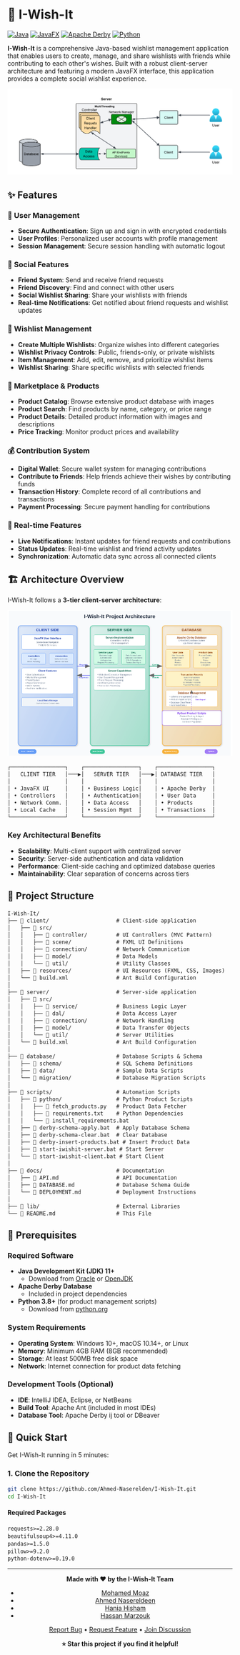# 🎁 I-Wish-It

[![Java](https://img.shields.io/badge/Java-ED8B00?style=for-the-badge&logo=java&logoColor=white)](https://www.oracle.com/java/)
[![JavaFX](https://img.shields.io/badge/JavaFX-007396?style=for-the-badge&logo=java&logoColor=white)](https://openjfx.io/)
[![Apache Derby](https://img.shields.io/badge/Apache%20Derby-FF6B35?style=for-the-badge&logo=apache&logoColor=white)](https://db.apache.org/derby/)
[![Python](https://img.shields.io/badge/Python-3776AB?style=for-the-badge&logo=python&logoColor=white)](https://www.python.org/)

**I-Wish-It** is a comprehensive Java-based wishlist management application that enables users to create, manage, and share wishlists with friends while contributing to each other's wishes. Built with a robust client-server architecture and featuring a modern JavaFX interface, this application provides a complete social wishlist experience.

![Sever Architecture](architecture/serverdiagram.png)

## ✨ Features

### 🔐 User Management
- **Secure Authentication**: Sign up and sign in with encrypted credentials
- **User Profiles**: Personalized user accounts with profile management
- **Session Management**: Secure session handling with automatic logout

### 👥 Social Features
- **Friend System**: Send and receive friend requests
- **Friend Discovery**: Find and connect with other users
- **Social Wishlist Sharing**: Share your wishlists with friends
- **Real-time Notifications**: Get notified about friend requests and wishlist updates

### 🎯 Wishlist Management
- **Create Multiple Wishlists**: Organize wishes into different categories
- **Wishlist Privacy Controls**: Public, friends-only, or private wishlists
- **Item Management**: Add, edit, remove, and prioritize wishlist items
- **Wishlist Sharing**: Share specific wishlists with selected friends

### 🛒 Marketplace & Products
- **Product Catalog**: Browse extensive product database with images
- **Product Search**: Find products by name, category, or price range
- **Product Details**: Detailed product information with images and descriptions
- **Price Tracking**: Monitor product prices and availability

### 💰 Contribution System
- **Digital Wallet**: Secure wallet system for managing contributions
- **Contribute to Friends**: Help friends achieve their wishes by contributing funds
- **Transaction History**: Complete record of all contributions and transactions
- **Payment Processing**: Secure payment handling for contributions

### 🔔 Real-time Features
- **Live Notifications**: Instant updates for friend requests and contributions
- **Status Updates**: Real-time wishlist and friend activity updates
- **Synchronization**: Automatic data sync across all connected clients

## 🏗️ Architecture Overview

I-Wish-It follows a **3-tier client-server architecture**:

![Project Architecture](architecture/outdiagram.png)

```
┌─────────────────┐    ┌─────────────────┐    ┌─────────────────┐
│   CLIENT TIER   │───▶│   SERVER TIER   │───▶│ DATABASE TIER   │
│                 │    │                 │    │                 │
│ • JavaFX UI     │    │ • Business Logic│    │ • Apache Derby  │
│ • Controllers   │    │ • Authentication│    │ • User Data     │
│ • Network Comm. │    │ • Data Access   │    │ • Products      │
│ • Local Cache   │    │ • Session Mgmt  │    │ • Transactions  │
└─────────────────┘    └─────────────────┘    └─────────────────┘
```


### Key Architectural Benefits
- **Scalability**: Multi-client support with centralized server
- **Security**: Server-side authentication and data validation
- **Performance**: Client-side caching and optimized database queries
- **Maintainability**: Clear separation of concerns across tiers

## 📁 Project Structure

```
I-Wish-It/
├── 📂 client/                     # Client-side application
│   ├── 📂 src/
│   │   ├── 📂 controller/         # UI Controllers (MVC Pattern)
│   │   ├── 📂 scene/              # FXML UI Definitions
│   │   ├── 📂 connection/         # Network Communication
│   │   ├── 📂 model/              # Data Models
│   │   └── 📂 util/               # Utility Classes
│   ├── 📂 resources/              # UI Resources (FXML, CSS, Images)
│   └── 📄 build.xml               # Ant Build Configuration
│
├── 📂 server/                     # Server-side application
│   ├── 📂 src/
│   │   ├── 📂 service/            # Business Logic Layer
│   │   ├── 📂 dal/                # Data Access Layer
│   │   ├── 📂 connection/         # Network Handling
│   │   ├── 📂 model/              # Data Transfer Objects
│   │   └── 📂 util/               # Server Utilities
│   └── 📄 build.xml               # Ant Build Configuration
│
├── 📂 database/                   # Database Scripts & Schema
│   ├── 📂 schema/                 # SQL Schema Definitions
│   ├── 📂 data/                   # Sample Data Scripts
│   └── 📂 migration/              # Database Migration Scripts
│
├── 📂 scripts/                    # Automation Scripts
│   ├── 📂 python/                 # Python Product Scripts
│   │   ├── 📄 fetch_products.py   # Product Data Fetcher
│   │   ├── 📄 requirements.txt    # Python Dependencies
│   │   └── 📄 install_requirements.bat
│   ├── 📄 derby-schema-apply.bat  # Apply Database Schema
│   ├── 📄 derby-schema-clear.bat  # Clear Database
│   ├── 📄 derby-insert-products.bat # Insert Product Data
│   ├── 📄 start-iwishit-server.bat # Start Server
│   └── 📄 start-iwishit-client.bat # Start Client
│
├── 📂 docs/                       # Documentation
│   ├── 📄 API.md                  # API Documentation
│   ├── 📄 DATABASE.md             # Database Schema Guide
│   └── 📄 DEPLOYMENT.md           # Deployment Instructions
│
├── 📂 lib/                        # External Libraries
└── 📄 README.md                   # This File
```

## 🔧 Prerequisites

### Required Software
- **Java Development Kit (JDK) 11+** 
  - Download from [Oracle](https://www.oracle.com/java/technologies/downloads/) or [OpenJDK](https://openjdk.org/)
- **Apache Derby Database**
  - Included in project dependencies
- **Python 3.8+** (for product management scripts)
  - Download from [python.org](https://www.python.org/downloads/)

### System Requirements
- **Operating System**: Windows 10+, macOS 10.14+, or Linux
- **Memory**: Minimum 4GB RAM (8GB recommended)
- **Storage**: At least 500MB free disk space
- **Network**: Internet connection for product data fetching

### Development Tools (Optional)
- **IDE**: IntelliJ IDEA, Eclipse, or NetBeans
- **Build Tool**: Apache Ant (included in most IDEs)
- **Database Tool**: Apache Derby ij tool or DBeaver

## 🚀 Quick Start

Get I-Wish-It running in 5 minutes:

### 1. Clone the Repository
```bash
git clone https://github.com/Ahmed-Naserelden/I-Wish-It.git
cd I-Wish-It
```

#### Required Packages
```txt
requests>=2.28.0
beautifulsoup4>=4.11.0
pandas>=1.5.0
pillow>=9.2.0
python-dotenv>=0.19.0
```

---

<div align="center">

**Made with ❤️ by the I-Wish-It Team**
- [Mohamed Moaz](https://github.com/MohamedMoaaz)
- [Ahmed Nasereldeen](https://github.com/Ahmed-Naserelden/)
- [Hania Hisham](https://github.com/HaniaHesham99)
- [Hassan Marzouk](https://github.com/hassanmarzouk1)

[Report Bug](https://github.com/Ahmed-Naserelden/I-Wish-It/issues) • 
[Request Feature](https://github.com/Ahmed-Naserelden/I-Wish-It/issues) • 
[Join Discussion](https://github.com/Ahmed-Naserelden/I-Wish-It/discussions)

**⭐ Star this project if you find it helpful!**
</div>